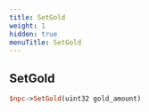 ```yaml
---
title: SetGold
weight: 1
hidden: true
menuTitle: SetGold
---
```

## SetGold
```perl
$npc->SetGold(uint32 gold_amount)
```